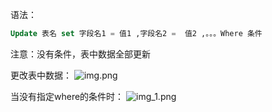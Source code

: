 语法：

```sql
Update 表名 set 字段名1 = 值1 ,字段名2 =  值2 ,。。。Where 条件
```
注意：没有条件，表中数据全部更新

更改表中数据：
![img.png](..%2F..%2Fpublic%2Fnote%2FMySql%2F%E6%94%B9%2Fimg.png)

当没有指定where的条件时：
![img_1.png](..%2F..%2Fpublic%2Fnote%2FMySql%2F%E6%94%B9%2Fimg_1.png)
